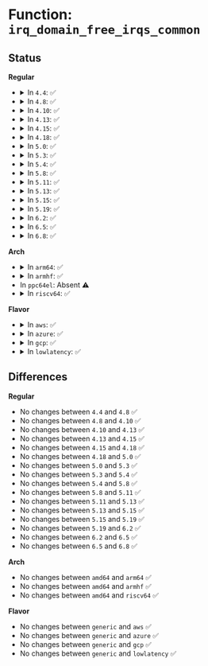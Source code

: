 # Function: <code>irq_domain_free_irqs_common</code>

## Status
<b>Regular</b>
<ul>
<li>
<details>
<summary>In <code>4.4</code>: ✅</summary>

```c
void irq_domain_free_irqs_common(struct irq_domain *domain, unsigned int virq, unsigned int nr_irqs);
```

**Collision:** Unique Global

**Inline:** No

**Transformation:** False

**Instances:**

```
In kernel/irq/irqdomain.c (ffffffff810e1030)
Location: kernel/irq/irqdomain.c:1082
Inline: False
Direct callers:
  - kernel/irq/irqdomain.c:irq_domain_free_irqs_top
  - drivers/iommu/amd_iommu.c:irq_remapping_free
  - drivers/iommu/amd_iommu.c:irq_remapping_alloc
  - drivers/iommu/intel_irq_remapping.c:intel_irq_remapping_free
  - drivers/iommu/intel_irq_remapping.c:intel_irq_remapping_alloc
```
**Symbols:**

```
ffffffff810e1030-ffffffff810e10c5: irq_domain_free_irqs_common (STB_GLOBAL)
```
</details>
</li>
<li>
<details>
<summary>In <code>4.8</code>: ✅</summary>

```c
void irq_domain_free_irqs_common(struct irq_domain *domain, unsigned int virq, unsigned int nr_irqs);
```

**Collision:** Unique Global

**Inline:** No

**Transformation:** False

**Instances:**

```
In kernel/irq/irqdomain.c (ffffffff810e62e0)
Location: kernel/irq/irqdomain.c:1133
Inline: False
Direct callers:
  - kernel/irq/irqdomain.c:irq_domain_free_irqs_top
  - kernel/irq/msi.c:msi_domain_populate_irqs
  - drivers/iommu/amd_iommu.c:irq_remapping_free
  - drivers/iommu/amd_iommu.c:irq_remapping_alloc
  - drivers/iommu/intel_irq_remapping.c:intel_irq_remapping_free
  - drivers/iommu/intel_irq_remapping.c:intel_irq_remapping_alloc
  - drivers/base/platform-msi.c:platform_msi_domain_free
```
**Symbols:**

```
ffffffff810e62e0-ffffffff810e6384: irq_domain_free_irqs_common (STB_GLOBAL)
```
</details>
</li>
<li>
<details>
<summary>In <code>4.10</code>: ✅</summary>

```c
void irq_domain_free_irqs_common(struct irq_domain *domain, unsigned int virq, unsigned int nr_irqs);
```

**Collision:** Unique Global

**Inline:** No

**Transformation:** False

**Instances:**

```
In kernel/irq/irqdomain.c (ffffffff810eccd0)
Location: kernel/irq/irqdomain.c:1159
Inline: False
Direct callers:
  - kernel/irq/irqdomain.c:irq_domain_free_irqs_top
  - kernel/irq/msi.c:msi_domain_populate_irqs
  - drivers/iommu/amd_iommu.c:irq_remapping_free
  - drivers/iommu/amd_iommu.c:irq_remapping_alloc
  - drivers/iommu/intel_irq_remapping.c:intel_irq_remapping_free
  - drivers/iommu/intel_irq_remapping.c:intel_irq_remapping_alloc
  - drivers/base/platform-msi.c:platform_msi_domain_free
```
**Symbols:**

```
ffffffff810eccd0-ffffffff810ecd74: irq_domain_free_irqs_common (STB_GLOBAL)
```
</details>
</li>
<li>
<details>
<summary>In <code>4.13</code>: ✅</summary>

```c
void irq_domain_free_irqs_common(struct irq_domain *domain, unsigned int virq, unsigned int nr_irqs);
```

**Collision:** Unique Global

**Inline:** No

**Transformation:** False

**Instances:**

```
In kernel/irq/irqdomain.c (ffffffff810ec0d0)
Location: kernel/irq/irqdomain.c:1328
Inline: False
Direct callers:
  - kernel/irq/irqdomain.c:irq_domain_free_irqs_top
  - kernel/irq/msi.c:msi_domain_populate_irqs
  - drivers/iommu/amd_iommu.c:irq_remapping_free
  - drivers/iommu/amd_iommu.c:irq_remapping_alloc
  - drivers/iommu/amd_iommu.c:irq_remapping_alloc
  - drivers/iommu/intel_irq_remapping.c:intel_irq_remapping_free
  - drivers/iommu/intel_irq_remapping.c:intel_irq_remapping_alloc
  - drivers/base/platform-msi.c:platform_msi_domain_free
```
**Symbols:**

```
ffffffff810ec0d0-ffffffff810ec160: irq_domain_free_irqs_common (STB_GLOBAL)
```
</details>
</li>
<li>
<details>
<summary>In <code>4.15</code>: ✅</summary>

```c
void irq_domain_free_irqs_common(struct irq_domain *domain, unsigned int virq, unsigned int nr_irqs);
```

**Collision:** Unique Global

**Inline:** No

**Transformation:** False

**Instances:**

```
In kernel/irq/irqdomain.c (ffffffff810f45b0)
Location: kernel/irq/irqdomain.c:1328
Inline: False
Direct callers:
  - kernel/irq/irqdomain.c:irq_domain_free_irqs_top
  - kernel/irq/msi.c:msi_domain_populate_irqs
  - drivers/iommu/amd_iommu.c:irq_remapping_free
  - drivers/iommu/amd_iommu.c:irq_remapping_alloc
  - drivers/iommu/amd_iommu.c:irq_remapping_alloc
  - drivers/iommu/intel_irq_remapping.c:intel_irq_remapping_free
  - drivers/iommu/intel_irq_remapping.c:intel_irq_remapping_alloc
  - drivers/base/platform-msi.c:platform_msi_domain_free
```
**Symbols:**

```
ffffffff810f45b0-ffffffff810f464b: irq_domain_free_irqs_common (STB_GLOBAL)
```
</details>
</li>
<li>
<details>
<summary>In <code>4.18</code>: ✅</summary>

```c
void irq_domain_free_irqs_common(struct irq_domain *domain, unsigned int virq, unsigned int nr_irqs);
```

**Collision:** Unique Global

**Inline:** No

**Transformation:** False

**Instances:**

```
In kernel/irq/irqdomain.c (ffffffff810fc9c0)
Location: kernel/irq/irqdomain.c:1212
Inline: False
Direct callers:
  - kernel/irq/irqdomain.c:irq_domain_free_irqs_top
  - kernel/irq/msi.c:msi_domain_populate_irqs
  - drivers/iommu/amd_iommu.c:irq_remapping_free
  - drivers/iommu/amd_iommu.c:irq_remapping_alloc
  - drivers/iommu/amd_iommu.c:irq_remapping_alloc
  - drivers/iommu/intel_irq_remapping.c:intel_irq_remapping_free
  - drivers/iommu/intel_irq_remapping.c:intel_irq_remapping_alloc
  - drivers/base/platform-msi.c:platform_msi_domain_free
```
**Symbols:**

```
ffffffff810fc9c0-ffffffff810fca5b: irq_domain_free_irqs_common (STB_GLOBAL)
```
</details>
</li>
<li>
<details>
<summary>In <code>5.0</code>: ✅</summary>

```c
void irq_domain_free_irqs_common(struct irq_domain *domain, unsigned int virq, unsigned int nr_irqs);
```

**Collision:** Unique Global

**Inline:** No

**Transformation:** False

**Instances:**

```
In kernel/irq/irqdomain.c (ffffffff81108270)
Location: kernel/irq/irqdomain.c:1212
Inline: False
Direct callers:
  - kernel/irq/irqdomain.c:irq_domain_free_irqs_top
  - kernel/irq/msi.c:msi_domain_populate_irqs
  - drivers/iommu/amd_iommu.c:irq_remapping_free
  - drivers/iommu/amd_iommu.c:irq_remapping_alloc
  - drivers/iommu/amd_iommu.c:irq_remapping_alloc
  - drivers/iommu/intel_irq_remapping.c:intel_irq_remapping_free
  - drivers/iommu/intel_irq_remapping.c:intel_irq_remapping_alloc
  - drivers/base/platform-msi.c:platform_msi_domain_free
```
**Symbols:**

```
ffffffff81108270-ffffffff8110830b: irq_domain_free_irqs_common (STB_GLOBAL)
```
</details>
</li>
<li>
<details>
<summary>In <code>5.3</code>: ✅</summary>

```c
void irq_domain_free_irqs_common(struct irq_domain *domain, unsigned int virq, unsigned int nr_irqs);
```

**Collision:** Unique Global

**Inline:** No

**Transformation:** False

**Instances:**

```
In kernel/irq/irqdomain.c (ffffffff81111890)
Location: kernel/irq/irqdomain.c:1249
Inline: False
Direct callers:
  - kernel/irq/irqdomain.c:irq_domain_free_irqs_top
  - kernel/irq/msi.c:msi_domain_populate_irqs
  - drivers/iommu/amd_iommu.c:irq_remapping_free
  - drivers/iommu/amd_iommu.c:irq_remapping_alloc
  - drivers/iommu/amd_iommu.c:irq_remapping_alloc
  - drivers/iommu/intel_irq_remapping.c:intel_irq_remapping_free
  - drivers/iommu/intel_irq_remapping.c:intel_irq_remapping_alloc
  - drivers/iommu/hyperv-iommu.c:hyperv_irq_remapping_free
  - drivers/base/platform-msi.c:platform_msi_domain_free
```
**Symbols:**

```
ffffffff81111890-ffffffff81111920: irq_domain_free_irqs_common (STB_GLOBAL)
```
</details>
</li>
<li>
<details>
<summary>In <code>5.4</code>: ✅</summary>

```c
void irq_domain_free_irqs_common(struct irq_domain *domain, unsigned int virq, unsigned int nr_irqs);
```

**Collision:** Unique Global

**Inline:** No

**Transformation:** False

**Instances:**

```
In kernel/irq/irqdomain.c (ffffffff8111db00)
Location: kernel/irq/irqdomain.c:1251
Inline: False
Direct callers:
  - kernel/irq/irqdomain.c:irq_domain_free_irqs_top
  - kernel/irq/msi.c:msi_domain_populate_irqs
  - drivers/iommu/amd_iommu.c:irq_remapping_free
  - drivers/iommu/amd_iommu.c:irq_remapping_alloc
  - drivers/iommu/intel_irq_remapping.c:intel_irq_remapping_free
  - drivers/iommu/intel_irq_remapping.c:intel_irq_remapping_alloc
  - drivers/iommu/hyperv-iommu.c:hyperv_irq_remapping_free
  - drivers/base/platform-msi.c:platform_msi_domain_free
```
**Symbols:**

```
ffffffff8111db00-ffffffff8111db90: irq_domain_free_irqs_common (STB_GLOBAL)
```
</details>
</li>
<li>
<details>
<summary>In <code>5.8</code>: ✅</summary>

```c
void irq_domain_free_irqs_common(struct irq_domain *domain, unsigned int virq, unsigned int nr_irqs);
```

**Collision:** Unique Global

**Inline:** No

**Transformation:** False

**Instances:**

```
In kernel/irq/irqdomain.c (ffffffff8112a730)
Location: kernel/irq/irqdomain.c:1253
Inline: False
Direct callers:
  - kernel/irq/irqdomain.c:irq_domain_free_irqs_top
  - kernel/irq/msi.c:msi_domain_populate_irqs
  - drivers/iommu/amd/iommu.c:irq_remapping_free
  - drivers/iommu/amd/iommu.c:irq_remapping_alloc
  - drivers/iommu/intel/irq_remapping.c:intel_irq_remapping_free
  - drivers/iommu/intel/irq_remapping.c:intel_irq_remapping_alloc
  - drivers/iommu/hyperv-iommu.c:hyperv_irq_remapping_free
  - drivers/base/platform-msi.c:platform_msi_domain_free
```
**Symbols:**

```
ffffffff8112a730-ffffffff8112a7c0: irq_domain_free_irqs_common (STB_GLOBAL)
```
</details>
</li>
<li>
<details>
<summary>In <code>5.11</code>: ✅</summary>

```c
void irq_domain_free_irqs_common(struct irq_domain *domain, unsigned int virq, unsigned int nr_irqs);
```

**Collision:** Unique Global

**Inline:** No

**Transformation:** False

**Instances:**

```
In kernel/irq/irqdomain.c (ffffffff811262e0)
Location: kernel/irq/irqdomain.c:1359
Inline: False
Direct callers:
  - kernel/irq/irqdomain.c:irq_domain_free_irqs_top
  - kernel/irq/msi.c:msi_domain_populate_irqs
  - drivers/iommu/amd/iommu.c:irq_remapping_free
  - drivers/iommu/amd/iommu.c:irq_remapping_alloc
  - drivers/iommu/intel/irq_remapping.c:intel_irq_remapping_free
  - drivers/iommu/intel/irq_remapping.c:intel_irq_remapping_alloc
  - drivers/iommu/hyperv-iommu.c:hyperv_irq_remapping_free
  - drivers/base/platform-msi.c:platform_msi_domain_free
```
**Symbols:**

```
ffffffff811262e0-ffffffff81126363: irq_domain_free_irqs_common (STB_GLOBAL)
```
</details>
</li>
<li>
<details>
<summary>In <code>5.13</code>: ✅</summary>

```c
void irq_domain_free_irqs_common(struct irq_domain *domain, unsigned int virq, unsigned int nr_irqs);
```

**Collision:** Unique Global

**Inline:** No

**Transformation:** False

**Instances:**

```
In kernel/irq/irqdomain.c (ffffffff81126300)
Location: kernel/irq/irqdomain.c:1326
Inline: False
Direct callers:
  - kernel/irq/irqdomain.c:irq_domain_free_irqs_top
  - kernel/irq/msi.c:msi_domain_populate_irqs
  - drivers/iommu/amd/iommu.c:irq_remapping_free
  - drivers/iommu/amd/iommu.c:irq_remapping_alloc
  - drivers/iommu/intel/irq_remapping.c:intel_irq_remapping_free
  - drivers/iommu/intel/irq_remapping.c:intel_irq_remapping_alloc
  - drivers/iommu/hyperv-iommu.c:hyperv_root_irq_remapping_free
  - drivers/iommu/hyperv-iommu.c:hyperv_irq_remapping_free
  - drivers/base/platform-msi.c:platform_msi_domain_free
```
**Symbols:**

```
ffffffff81126300-ffffffff81126383: irq_domain_free_irqs_common (STB_GLOBAL)
```
</details>
</li>
<li>
<details>
<summary>In <code>5.15</code>: ✅</summary>

```c
void irq_domain_free_irqs_common(struct irq_domain *domain, unsigned int virq, unsigned int nr_irqs);
```

**Collision:** Unique Global

**Inline:** No

**Transformation:** False

**Instances:**

```
In kernel/irq/irqdomain.c (ffffffff811465f0)
Location: kernel/irq/irqdomain.c:1366
Inline: False
Direct callers:
  - kernel/irq/irqdomain.c:irq_domain_free_irqs_top
  - kernel/irq/msi.c:msi_domain_populate_irqs
  - drivers/iommu/amd/iommu.c:irq_remapping_free
  - drivers/iommu/amd/iommu.c:irq_remapping_alloc
  - drivers/iommu/intel/irq_remapping.c:intel_irq_remapping_free
  - drivers/iommu/intel/irq_remapping.c:intel_irq_remapping_alloc
  - drivers/iommu/hyperv-iommu.c:hyperv_root_irq_remapping_free
  - drivers/iommu/hyperv-iommu.c:hyperv_irq_remapping_free
  - drivers/base/platform-msi.c:platform_msi_domain_free
```
**Symbols:**

```
ffffffff811465f0-ffffffff81146673: irq_domain_free_irqs_common (STB_GLOBAL)
```
</details>
</li>
<li>
<details>
<summary>In <code>5.19</code>: ✅</summary>

```c
void irq_domain_free_irqs_common(struct irq_domain *domain, unsigned int virq, unsigned int nr_irqs);
```

**Collision:** Unique Global

**Inline:** No

**Transformation:** False

**Instances:**

```
In kernel/irq/irqdomain.c (ffffffff8116a910)
Location: kernel/irq/irqdomain.c:1369
Inline: False
Direct callers:
  - kernel/irq/irqdomain.c:irq_domain_free_irqs_top
  - kernel/irq/msi.c:msi_domain_populate_irqs
  - drivers/iommu/amd/iommu.c:irq_remapping_free
  - drivers/iommu/amd/iommu.c:irq_remapping_alloc
  - drivers/iommu/intel/irq_remapping.c:intel_irq_remapping_free
  - drivers/iommu/intel/irq_remapping.c:intel_irq_remapping_alloc
  - drivers/iommu/hyperv-iommu.c:hyperv_root_irq_remapping_free
  - drivers/iommu/hyperv-iommu.c:hyperv_root_irq_remapping_alloc
  - drivers/iommu/hyperv-iommu.c:hyperv_root_irq_remapping_alloc
  - drivers/iommu/hyperv-iommu.c:hyperv_irq_remapping_free
  - drivers/iommu/hyperv-iommu.c:hyperv_irq_remapping_alloc
  - drivers/base/platform-msi.c:platform_msi_device_domain_free
```
**Symbols:**

```
ffffffff8116a910-ffffffff8116a99f: irq_domain_free_irqs_common (STB_GLOBAL)
```
</details>
</li>
<li>
<details>
<summary>In <code>6.2</code>: ✅</summary>

```c
void irq_domain_free_irqs_common(struct irq_domain *domain, unsigned int virq, unsigned int nr_irqs);
```

**Collision:** Unique Global

**Inline:** No

**Transformation:** False

**Instances:**

```
In kernel/irq/irqdomain.c (ffffffff8119f510)
Location: kernel/irq/irqdomain.c:1429
Inline: False
Direct callers:
  - kernel/irq/irqdomain.c:irq_domain_free_irqs_top
  - kernel/irq/msi.c:msi_domain_populate_irqs
  - drivers/iommu/amd/iommu.c:irq_remapping_free
  - drivers/iommu/amd/iommu.c:irq_remapping_alloc
  - drivers/iommu/amd/iommu.c:irq_remapping_alloc
  - drivers/iommu/intel/irq_remapping.c:intel_irq_remapping_free
  - drivers/iommu/intel/irq_remapping.c:intel_irq_remapping_alloc
  - drivers/iommu/hyperv-iommu.c:hyperv_root_irq_remapping_free
  - drivers/iommu/hyperv-iommu.c:hyperv_root_irq_remapping_alloc
  - drivers/iommu/hyperv-iommu.c:hyperv_root_irq_remapping_alloc
  - drivers/iommu/hyperv-iommu.c:hyperv_irq_remapping_free
  - drivers/iommu/hyperv-iommu.c:hyperv_irq_remapping_alloc
  - drivers/base/platform-msi.c:platform_msi_device_domain_free
```
**Symbols:**

```
ffffffff8119f510-ffffffff8119f59f: irq_domain_free_irqs_common (STB_GLOBAL)
```
</details>
</li>
<li>
<details>
<summary>In <code>6.5</code>: ✅</summary>

```c
void irq_domain_free_irqs_common(struct irq_domain *domain, unsigned int virq, unsigned int nr_irqs);
```

**Collision:** Unique Global

**Inline:** No

**Transformation:** False

**Instances:**

```
In kernel/irq/irqdomain.c (ffffffff811b1a20)
Location: kernel/irq/irqdomain.c:1408
Inline: False
Direct callers:
  - kernel/irq/irqdomain.c:irq_domain_free_irqs_top
  - kernel/irq/msi.c:msi_domain_populate_irqs
  - drivers/iommu/amd/iommu.c:irq_remapping_free
  - drivers/iommu/amd/iommu.c:irq_remapping_alloc
  - drivers/iommu/amd/iommu.c:irq_remapping_alloc
  - drivers/iommu/intel/irq_remapping.c:intel_irq_remapping_free
  - drivers/iommu/intel/irq_remapping.c:intel_irq_remapping_alloc
  - drivers/iommu/hyperv-iommu.c:hyperv_root_irq_remapping_free
  - drivers/iommu/hyperv-iommu.c:hyperv_root_irq_remapping_alloc
  - drivers/iommu/hyperv-iommu.c:hyperv_root_irq_remapping_alloc
  - drivers/iommu/hyperv-iommu.c:hyperv_irq_remapping_free
  - drivers/iommu/hyperv-iommu.c:hyperv_irq_remapping_alloc
  - drivers/base/platform-msi.c:platform_msi_device_domain_free
```
**Symbols:**

```
ffffffff811b1a20-ffffffff811b1ab2: irq_domain_free_irqs_common (STB_GLOBAL)
```
</details>
</li>
<li>
<details>
<summary>In <code>6.8</code>: ✅</summary>

```c
void irq_domain_free_irqs_common(struct irq_domain *domain, unsigned int virq, unsigned int nr_irqs);
```

**Collision:** Unique Global

**Inline:** No

**Transformation:** False

**Instances:**

```
In kernel/irq/irqdomain.c (ffffffff811c17d0)
Location: kernel/irq/irqdomain.c:1408
Inline: False
Direct callers:
  - kernel/irq/irqdomain.c:irq_domain_free_irqs_top
  - kernel/irq/msi.c:msi_domain_populate_irqs
  - drivers/iommu/amd/iommu.c:irq_remapping_free
  - drivers/iommu/amd/iommu.c:irq_remapping_alloc
  - drivers/iommu/amd/iommu.c:irq_remapping_alloc
  - drivers/iommu/intel/irq_remapping.c:intel_irq_remapping_free
  - drivers/iommu/intel/irq_remapping.c:intel_irq_remapping_alloc
  - drivers/iommu/hyperv-iommu.c:hyperv_root_irq_remapping_free
  - drivers/iommu/hyperv-iommu.c:hyperv_root_irq_remapping_alloc
  - drivers/iommu/hyperv-iommu.c:hyperv_root_irq_remapping_alloc
  - drivers/iommu/hyperv-iommu.c:hyperv_irq_remapping_free
  - drivers/iommu/hyperv-iommu.c:hyperv_irq_remapping_alloc
  - drivers/base/platform-msi.c:platform_msi_device_domain_free
```
**Symbols:**

```
ffffffff811c17d0-ffffffff811c1862: irq_domain_free_irqs_common (STB_GLOBAL)
```
</details>
</li>
</ul>
<b>Arch</b>
<ul>
<li>
<details>
<summary>In <code>arm64</code>: ✅</summary>

```c
void irq_domain_free_irqs_common(struct irq_domain *domain, unsigned int virq, unsigned int nr_irqs);
```

**Collision:** Unique Global

**Inline:** No

**Transformation:** False

**Instances:**

```
In kernel/irq/irqdomain.c (ffff800010183088)
Location: kernel/irq/irqdomain.c:1251
Inline: False
Direct callers:
  - kernel/irq/irqdomain.c:irq_domain_free_irqs_top
  - kernel/irq/msi.c:msi_domain_populate_irqs
  - drivers/base/platform-msi.c:platform_msi_domain_free
```
**Symbols:**

```
ffff800010183088-ffff800010183138: irq_domain_free_irqs_common (STB_GLOBAL)
```
</details>
</li>
<li>
<details>
<summary>In <code>armhf</code>: ✅</summary>

```c
void irq_domain_free_irqs_common(struct irq_domain *domain, unsigned int virq, unsigned int nr_irqs);
```

**Collision:** Unique Global

**Inline:** No

**Transformation:** False

**Instances:**

```
In kernel/irq/irqdomain.c (c03d23e0)
Location: kernel/irq/irqdomain.c:1251
Inline: False
Direct callers:
  - kernel/irq/irqdomain.c:irq_domain_free_irqs_top
  - kernel/irq/msi.c:msi_domain_populate_irqs
  - drivers/base/platform-msi.c:platform_msi_domain_free
```
**Symbols:**

```
c03d23e0-c03d2488: irq_domain_free_irqs_common (STB_GLOBAL)
```
</details>
</li>
<li>
In <code>ppc64el</code>: Absent ⚠️
</li>
<li>
<details>
<summary>In <code>riscv64</code>: ✅</summary>

```c
void irq_domain_free_irqs_common(struct irq_domain *domain, unsigned int virq, unsigned int nr_irqs);
```

**Collision:** Unique Global

**Inline:** No

**Transformation:** False

**Instances:**

```
In kernel/irq/irqdomain.c (ffffffe00011a4ba)
Location: kernel/irq/irqdomain.c:1251
Inline: False
Direct callers:
  - kernel/irq/irqdomain.c:irq_domain_free_irqs_top
  - kernel/irq/msi.c:msi_domain_populate_irqs
  - drivers/base/platform-msi.c:platform_msi_domain_free
```
**Symbols:**

```
ffffffe00011a4ba-ffffffe00011a53e: irq_domain_free_irqs_common (STB_GLOBAL)
```
</details>
</li>
</ul>
<b>Flavor</b>
<ul>
<li>
<details>
<summary>In <code>aws</code>: ✅</summary>

```c
void irq_domain_free_irqs_common(struct irq_domain *domain, unsigned int virq, unsigned int nr_irqs);
```

**Collision:** Unique Global

**Inline:** No

**Transformation:** False

**Instances:**

```
In kernel/irq/irqdomain.c (ffffffff811160e0)
Location: kernel/irq/irqdomain.c:1251
Inline: False
Direct callers:
  - kernel/irq/irqdomain.c:irq_domain_free_irqs_top
  - kernel/irq/msi.c:msi_domain_populate_irqs
  - drivers/iommu/amd_iommu.c:irq_remapping_free
  - drivers/iommu/amd_iommu.c:irq_remapping_alloc
  - drivers/iommu/intel_irq_remapping.c:intel_irq_remapping_free
  - drivers/iommu/intel_irq_remapping.c:intel_irq_remapping_alloc
  - drivers/iommu/hyperv-iommu.c:hyperv_irq_remapping_free
  - drivers/base/platform-msi.c:platform_msi_domain_free
```
**Symbols:**

```
ffffffff811160e0-ffffffff81116170: irq_domain_free_irqs_common (STB_GLOBAL)
```
</details>
</li>
<li>
<details>
<summary>In <code>azure</code>: ✅</summary>

```c
void irq_domain_free_irqs_common(struct irq_domain *domain, unsigned int virq, unsigned int nr_irqs);
```

**Collision:** Unique Global

**Inline:** No

**Transformation:** False

**Instances:**

```
In kernel/irq/irqdomain.c (ffffffff81106dd0)
Location: kernel/irq/irqdomain.c:1251
Inline: False
Direct callers:
  - kernel/irq/irqdomain.c:irq_domain_free_irqs_top
  - kernel/irq/msi.c:msi_domain_populate_irqs
  - drivers/iommu/amd_iommu.c:irq_remapping_free
  - drivers/iommu/amd_iommu.c:irq_remapping_alloc
  - drivers/iommu/intel_irq_remapping.c:intel_irq_remapping_free
  - drivers/iommu/intel_irq_remapping.c:intel_irq_remapping_alloc
  - drivers/iommu/hyperv-iommu.c:hyperv_irq_remapping_free
  - drivers/base/platform-msi.c:platform_msi_domain_free
```
**Symbols:**

```
ffffffff81106dd0-ffffffff81106e60: irq_domain_free_irqs_common (STB_GLOBAL)
```
</details>
</li>
<li>
<details>
<summary>In <code>gcp</code>: ✅</summary>

```c
void irq_domain_free_irqs_common(struct irq_domain *domain, unsigned int virq, unsigned int nr_irqs);
```

**Collision:** Unique Global

**Inline:** No

**Transformation:** False

**Instances:**

```
In kernel/irq/irqdomain.c (ffffffff81113fd0)
Location: kernel/irq/irqdomain.c:1251
Inline: False
Direct callers:
  - kernel/irq/irqdomain.c:irq_domain_free_irqs_top
  - kernel/irq/msi.c:msi_domain_populate_irqs
  - drivers/iommu/amd_iommu.c:irq_remapping_free
  - drivers/iommu/amd_iommu.c:irq_remapping_alloc
  - drivers/iommu/intel_irq_remapping.c:intel_irq_remapping_free
  - drivers/iommu/intel_irq_remapping.c:intel_irq_remapping_alloc
  - drivers/iommu/hyperv-iommu.c:hyperv_irq_remapping_free
  - drivers/base/platform-msi.c:platform_msi_domain_free
```
**Symbols:**

```
ffffffff81113fd0-ffffffff81114060: irq_domain_free_irqs_common (STB_GLOBAL)
```
</details>
</li>
<li>
<details>
<summary>In <code>lowlatency</code>: ✅</summary>

```c
void irq_domain_free_irqs_common(struct irq_domain *domain, unsigned int virq, unsigned int nr_irqs);
```

**Collision:** Unique Global

**Inline:** No

**Transformation:** False

**Instances:**

```
In kernel/irq/irqdomain.c (ffffffff8111f5f0)
Location: kernel/irq/irqdomain.c:1251
Inline: False
Direct callers:
  - kernel/irq/irqdomain.c:irq_domain_free_irqs_top
  - kernel/irq/msi.c:msi_domain_populate_irqs
  - drivers/iommu/amd_iommu.c:irq_remapping_free
  - drivers/iommu/amd_iommu.c:irq_remapping_alloc
  - drivers/iommu/intel_irq_remapping.c:intel_irq_remapping_free
  - drivers/iommu/intel_irq_remapping.c:intel_irq_remapping_alloc
  - drivers/iommu/hyperv-iommu.c:hyperv_irq_remapping_free
  - drivers/base/platform-msi.c:platform_msi_domain_free
```
**Symbols:**

```
ffffffff8111f5f0-ffffffff8111f680: irq_domain_free_irqs_common (STB_GLOBAL)
```
</details>
</li>
</ul>

## Differences
<b>Regular</b>
<ul>
<li>
No changes between <code>4.4</code> and <code>4.8</code> ✅
</li>
<li>
No changes between <code>4.8</code> and <code>4.10</code> ✅
</li>
<li>
No changes between <code>4.10</code> and <code>4.13</code> ✅
</li>
<li>
No changes between <code>4.13</code> and <code>4.15</code> ✅
</li>
<li>
No changes between <code>4.15</code> and <code>4.18</code> ✅
</li>
<li>
No changes between <code>4.18</code> and <code>5.0</code> ✅
</li>
<li>
No changes between <code>5.0</code> and <code>5.3</code> ✅
</li>
<li>
No changes between <code>5.3</code> and <code>5.4</code> ✅
</li>
<li>
No changes between <code>5.4</code> and <code>5.8</code> ✅
</li>
<li>
No changes between <code>5.8</code> and <code>5.11</code> ✅
</li>
<li>
No changes between <code>5.11</code> and <code>5.13</code> ✅
</li>
<li>
No changes between <code>5.13</code> and <code>5.15</code> ✅
</li>
<li>
No changes between <code>5.15</code> and <code>5.19</code> ✅
</li>
<li>
No changes between <code>5.19</code> and <code>6.2</code> ✅
</li>
<li>
No changes between <code>6.2</code> and <code>6.5</code> ✅
</li>
<li>
No changes between <code>6.5</code> and <code>6.8</code> ✅
</li>
</ul>
<b>Arch</b>
<ul>
<li>
No changes between <code>amd64</code> and <code>arm64</code> ✅
</li>
<li>
No changes between <code>amd64</code> and <code>armhf</code> ✅
</li>
<li>
No changes between <code>amd64</code> and <code>riscv64</code> ✅
</li>
</ul>
<b>Flavor</b>
<ul>
<li>
No changes between <code>generic</code> and <code>aws</code> ✅
</li>
<li>
No changes between <code>generic</code> and <code>azure</code> ✅
</li>
<li>
No changes between <code>generic</code> and <code>gcp</code> ✅
</li>
<li>
No changes between <code>generic</code> and <code>lowlatency</code> ✅
</li>
</ul>
